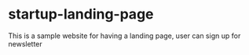 # startup-landing-page
This is a sample website for having a landing page, user can sign up for newsletter
